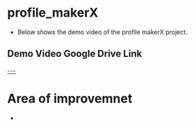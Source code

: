 # profile_makerX

- Below shows the demo video of the profile makerX project.


## Demo Video Google Drive Link

[---](---)


# Area of improvemnet

- 